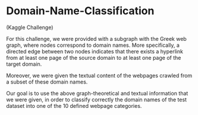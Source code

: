 # Domain-Name-Classification
(Kaggle Challenge)

For this challenge, we were provided with a subgraph with the Greek web graph, where
nodes correspond to domain names. More specifically, a directed edge between two nodes
indicates that there exists a hyperlink from at least one page of the source domain to at
least one page of the target domain.

Moreover, we were given the textual content of the webpages crawled from a subset
of these domain names.

Our goal is to use the above graph-theoretical and textual information that we were
given, in order to classify correctly the domain names of the test dataset into one of the 10
defined webpage categories.
